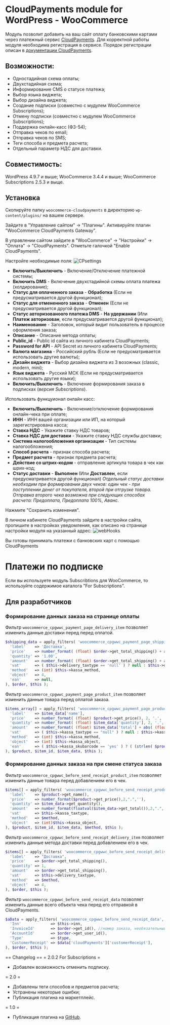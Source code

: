 # CloudPayments module for WordPress - WooCommerce

Модуль позволит добавить на ваш сайт оплату банковскими картами через платежный сервис [CloudPayments](https://cloudpayments.ru/Docs/Connect).
Для корректной работы модуля необходима регистрация в сервисе.
Порядок регистрации описан в [документации CloudPayments](https://cloudpayments.ru/Docs/Connect).

## Возможности:

* Одностадийная схема оплаты;
* Двухстадийная схема;
* Информирование СMS о статусе платежа;
* Выбор языка виджета;
* Выбор дизайна виджета;
* Создание подписки (совместно с мудулем WooCommerce Subscriptions);
* Отмену подписки (совместно с мудулем WooCommerce Subscriptions);
* Поддержка онлайн-касс (ФЗ-54);
* Отправка чеков по email;
* Отправка чеков по SMS;
* Теги способа и предмета расчета;
* Отдельный параметр НДС для доставки.

## Совместимость:

WordPress 4.9.7 и выше;
WooCommerce 3.4.4 и выше;
WooCommerce Subscriptions 2.5.3 и выще.

## Установка

Скопируйте папку `woocommerce-cloudpayments` в директорию `wp-content/plugins/` на вашем сервере.

Зайдите в "Управление сайтом" -> "Плагины". Активируйте плагин "WooCommerce CloudPayments Gateway".

В управлении сайтом зайдите в "WooCommerce" -> "Настройки" -> "Оплата" -> "CloudPayments". Отметьте галочкой  "Enable CloudPayments".

Настройте необходимые поля:
![CPsettings](pics/settings.png)

* **Включить/Выключить** - Включение/Отключение платежной системы;
* **Включить DMS** - Включение двухстадийной схемы оплата платежа (холдирование);
* **Статус для оплаченного заказа** - **Обработка** (Если не предусматривается другой функционал);
* **Статус для отмененного заказа** - **Отменен** (Если не предусматривается другой функционал);
* **Статус авторизованоого платежа DMS** - **На удержании** (Или **Платеж авторизован**, если предусматривается другой функционал);
* **Наименование** - Заголовок, который видит пользователь в процессе оформления заказа;
* **Описание** - Описание метода оплаты;
* **Public_id** - Public id сайта из личного кабинета CloudPayments;
* **Password for API** - API Secret из личного кабинета CloudPayments;
* **Валюта магазина** - Российский рубль (Если не предусматривается использовать другие валюты);
* **Дизайн виджета** - Выбор дизайна виджета из 3 возожных (classic, modern, mini);
* **Язык виджета** - Русский МСК (Если не предусматривается использовать другие языки);
* **Включить/Выключить** - Включение формирования заказа в подписках (_версия Subscriptions_).

Использовать функцуионал онлайн касс:
* **Включить/Выключить** - Включение/отключение формирования онлайн-чека при оплате;
* **ИНН** - ИНН вашей организации или ИП, на который зарегистрирована касса;
* **Ставка НДС** - Укажите ставку НДС товаров;
* **Ставка НДС для доставки** - Укажите ставку НДС службы доставки;
* **Система налогообложения организации** - Тип системы налогообложения;
* **Способ расчета** - признак способа расчета;
* **Предмет расчета** - признак предмета расчета;
* **Действие со штрих-кодом** - отправление артикула товара в чек как шрих-код;
* **Статус доставки** - **Выполнен** (Или **Доставлен**, если предусматривается другой функционал)
_Отдельный статус доставки необходим при формировании двух чеков: один чек - при поступлении денег от покупателя, второй при отгрузке товара. Отправка второго чека возможна при следующих способах расчета: Предоплата, Предоплата 100%, Аванс._


Нажмите "Сохранить изменения".

В личном кабинете CloudPayments зайдите в настройки сайта, пропишите в настройках уведомления, как описано на странице настройки модуля на указанный адрес:
![webHooks](pics/Webhook.png)

Вы готовы принимать платежи с банковских карт с помощью CloudPayments

# Платежи по подписке

Если вы используете модуль Subscribtions для WooCommerce, то используйте содержимое каталога "For Subscriptions".

## Для разработчиков

### Формирование данных заказа на странице оплаты

Фильтр `woocommerce_cpgwwc_payment_page_delivery_item` позволяет изменить данные доставки перед перед оплатой.

```php
$shipping_data = apply_filters( 'woocommerce_cpgwwc_payment_page_shipping_item', array(
  'label'    => 'Доставка',
  'price'    => number_format( (float) $order->get_total_shipping() + abs( (float) $order->get_shipping_tax() ), 2, '.', '' ),
  'quantity' => '1.00',
  'amount'   => number_format( (float) $order->get_total_shipping() + abs( (float) $order->get_shipping_tax() ), 2, '.', '' ),
  'vat'      => ( $this->delivery_taxtype == 'null' ) ? null : $this->delivery_taxtype,
  'method'   => (int) $this->kassa_method,
  'object'   => 4,
  'ean'      => null,
), $order, $this );
```

Фильтр `woocommerce_cpgwwc_payment_page_product_item` позволяет изменить данные товара перед оплатой заказа.

```php
$items_array[] = apply_filters( 'woocommerce_cpgwwc_payment_page_product_item', array(
  'label'    => $item_data['name'],
  'price'    => number_format( (float) $product->get_price(), 2, '.', '' ),
  'quantity' => number_format( (float) $item_data['quantity'], 2, '.', '' ),
  'amount'   => number_format( (float) $item_data['total'] + abs( (float) $item_data['total_tax'] ), 2, '.', '' ),
  'vat'      => ( $this->kassa_taxtype == "null" ) ? null : $this->kassa_taxtype,
  'method'   => (int) $this->kassa_method,
  'object'   => (int) $this->kassa_object,
  'ean'      => ( $this->kassa_skubarcode == 'yes' ) ? ( (strlen( $product->get_sku() ) < 1 ) ? null : $product->get_sku() ) : null,
), $product, $item_id, $item_data, $this );
```

### Формирование данных заказа на при смене статуса заказа

Фильтр `woocommerce_cpgwwc_before_send_receipt_product_item` позволяет изменить данные товара перед добавлением его в чек.

```php
$items[] = apply_filters( 'woocommerce_cpgwwc_before_send_receipt_product_item', array(
  'label'    => $product->get_name(),
  'price'    => number_format($product->get_price(),2,".",''),
  'quantity' => $item_data->get_quantity(),
  'amount'   => number_format(floatval($item_data->get_total()),2,".",''),
  'vat'      => $this->kassa_taxtype,
  'method'   => $method,
  'object'   => (int)$this->kassa_object,
), $product, $item_id, $item_data, $method, $this );
```

Фильтр `woocommerce_cpgwwc_before_send_receipt_delivery_item` позволяет изменить данные метода доставки перед добавлением его в чек.

```php
$items[] = apply_filters( 'woocommerce_cpgwwc_before_send_receipt_delivery_item', array(
  'label'    => "Доставка",
  'price'    => $order->get_total_shipping(),
  'quantity' => 1,
  'amount'   => $order->get_total_shipping(),
  'vat'      => $this->delivery_taxtype,
  'method'   => $method,
  'object'   => 4,
), $order, $this );
```

Фильтр `woocommerce_cpgwwc_before_send_receipt_data` позволяет изменить данные всего объекта чека перед его отправкой в CloudPayments.

```php
$aData = apply_filters( 'woocommerce_cpgwwc_before_send_receipt_data', array(
  'Inn'             => $this->inn,
  'InvoiceId'       => $order->get_id(), //номер заказа, необязательный
  'AccountId'       => $order->get_user_id(),
  'Type'            => $type,
  'CustomerReceipt' => $data['cloudPayments']['customerReceipt'],
), $order, $this );
```


== Changelog ==
= 2.0.2 For Subscriptions =
* Добавлен возможность отменить подписку.

= 2.0 =
* Добавлены теги способов и предметов расчета;
* Устранены некоторые ошибки;
* Публикация плагина на маркетплейс.

= 1.0 =
* Публикация плагина на [GitHub](https://github.com/cloudpayments/CMS-WordPress-WooCommerce-CK).

